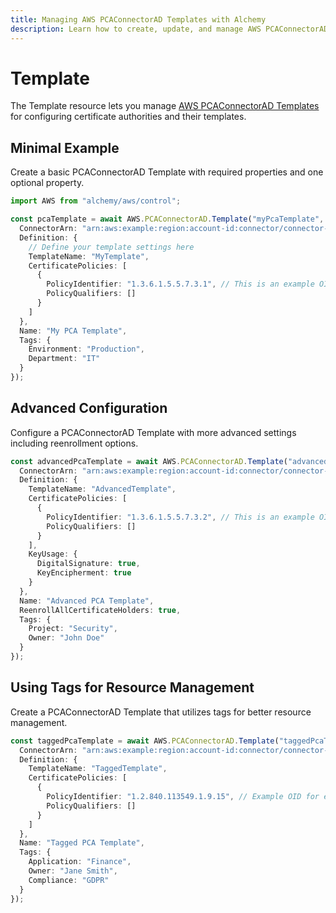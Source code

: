 ```yaml
---
title: Managing AWS PCAConnectorAD Templates with Alchemy
description: Learn how to create, update, and manage AWS PCAConnectorAD Templates using Alchemy Cloud Control.
---
```


# Template

The Template resource lets you manage [AWS PCAConnectorAD Templates](https://docs.aws.amazon.com/pcaconnectorad/latest/userguide/) for configuring certificate authorities and their templates.

## Minimal Example

Create a basic PCAConnectorAD Template with required properties and one optional property.

```ts
import AWS from "alchemy/aws/control";

const pcaTemplate = await AWS.PCAConnectorAD.Template("myPcaTemplate", {
  ConnectorArn: "arn:aws:example:region:account-id:connector/connector-name",
  Definition: {
    // Define your template settings here
    TemplateName: "MyTemplate",
    CertificatePolicies: [
      {
        PolicyIdentifier: "1.3.6.1.5.5.7.3.1", // This is an example OID for server authentication
        PolicyQualifiers: []
      }
    ]
  },
  Name: "My PCA Template",
  Tags: {
    Environment: "Production",
    Department: "IT"
  }
});
```

## Advanced Configuration

Configure a PCAConnectorAD Template with more advanced settings including reenrollment options.

```ts
const advancedPcaTemplate = await AWS.PCAConnectorAD.Template("advancedPcaTemplate", {
  ConnectorArn: "arn:aws:example:region:account-id:connector/connector-name",
  Definition: {
    TemplateName: "AdvancedTemplate",
    CertificatePolicies: [
      {
        PolicyIdentifier: "1.3.6.1.5.5.7.3.2", // This is an example OID for client authentication
        PolicyQualifiers: []
      }
    ],
    KeyUsage: {
      DigitalSignature: true,
      KeyEncipherment: true
    }
  },
  Name: "Advanced PCA Template",
  ReenrollAllCertificateHolders: true,
  Tags: {
    Project: "Security",
    Owner: "John Doe"
  }
});
```

## Using Tags for Resource Management

Create a PCAConnectorAD Template that utilizes tags for better resource management.

```ts
const taggedPcaTemplate = await AWS.PCAConnectorAD.Template("taggedPcaTemplate", {
  ConnectorArn: "arn:aws:example:region:account-id:connector/connector-name",
  Definition: {
    TemplateName: "TaggedTemplate",
    CertificatePolicies: [
      {
        PolicyIdentifier: "1.2.840.113549.1.9.15", // Example OID for email protection
        PolicyQualifiers: []
      }
    ]
  },
  Name: "Tagged PCA Template",
  Tags: {
    Application: "Finance",
    Owner: "Jane Smith",
    Compliance: "GDPR"
  }
});
```